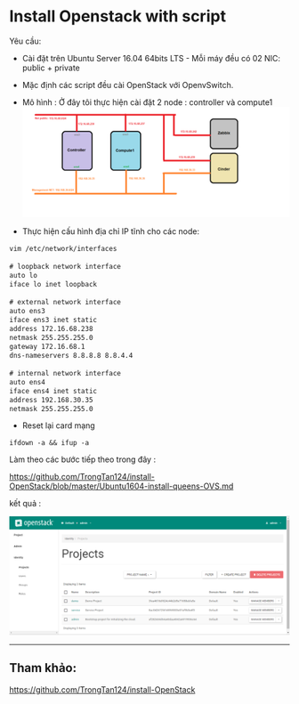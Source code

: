 # Install Openstack with script

Yêu cầu:
 - Cài đặt trên Ubuntu Server 16.04 64bits LTS - Mỗi máy đều có 02 NIC: public + private
 - Mặc định các script đều cài OpenStack với OpenvSwitch.
 - Mô hình : Ở đây tôi thực hiện cài đặt 2 node : controller và compute1
 ![images](../images/Ubuntu16Queens.png)

 - Thực hiện cấu hình địa chỉ IP tĩnh cho các node:

```
vim /etc/network/interfaces

# loopback network interface
auto lo
iface lo inet loopback

# external network interface
auto ens3
iface ens3 inet static
address 172.16.68.238
netmask 255.255.255.0
gateway 172.16.68.1
dns-nameservers 8.8.8.8 8.8.4.4

# internal network interface
auto ens4
iface ens4 inet static
address 192.168.30.35
netmask 255.255.255.0
```

- Reset lại card mạng 

```
ifdown -a && ifup -a 
```
Làm theo các bước tiếp theo trong đây :

https://github.com/TrongTan124/install-OpenStack/blob/master/Ubuntu1604-install-queens-OVS.md

kết quả :

![images](../images/queensu16.png)

---

## Tham khảo:

https://github.com/TrongTan124/install-OpenStack